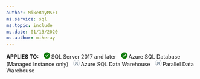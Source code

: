 ```yaml
---
author: MikeRayMSFT
ms.service: sql
ms.topic: include
ms.date: 01/13/2020
ms.author: mikeray
---
```


<Token>**APPLIES TO:** ![Yes](media/yes-icon.png)SQL Server 2017 and later ![Yes](media/yes-icon.png)Azure SQL Database (Managed Instance only) ![No](media/no-icon.png)Azure SQL Data Warehouse ![No](media/no-icon.png)Parallel Data Warehouse </Token>
